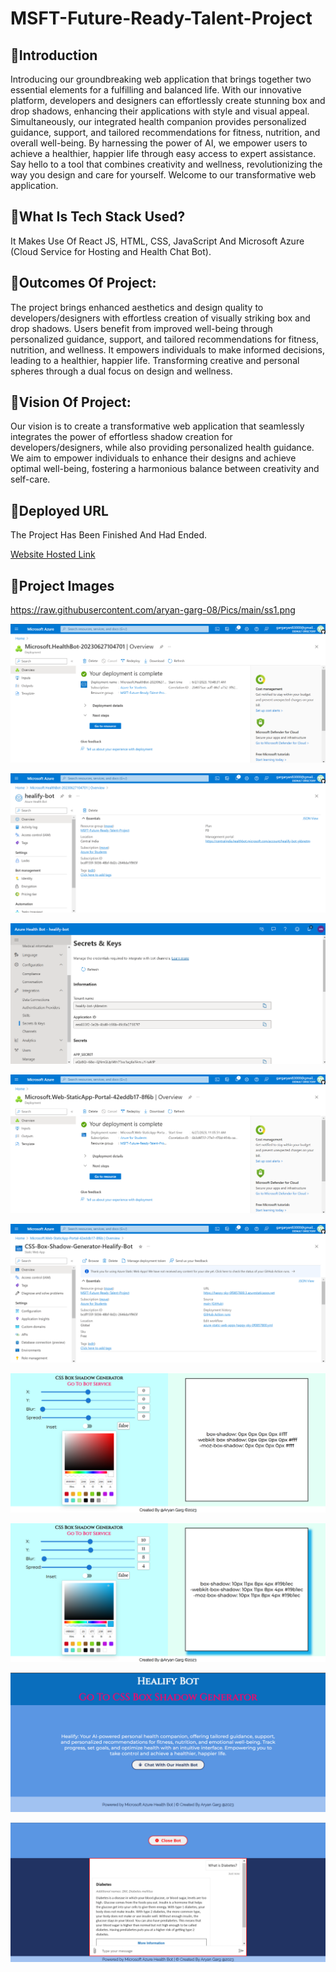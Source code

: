 # MSFT-Future-Ready-Talent-Project

## 📌Introduction
Introducing our groundbreaking web application that brings together two essential elements for a fulfilling and balanced life. With our innovative platform, developers and designers can effortlessly create stunning box and drop shadows, enhancing their applications with style and visual appeal. Simultaneously, our integrated health companion provides personalized guidance, support, and tailored recommendations for fitness, nutrition, and overall well-being. By harnessing the power of AI, we empower users to achieve a healthier, happier life through easy access to expert assistance. Say hello to a tool that combines creativity and wellness, revolutionizing the way you design and care for yourself. Welcome to our transformative web application.

## 📌What Is Tech Stack Used?
It Makes Use Of React JS, HTML, CSS, JavaScript And Microsoft Azure (Cloud Service for Hosting and Health Chat Bot).

## 📌Outcomes Of Project:
The project brings enhanced aesthetics and design quality to developers/designers with effortless creation of visually striking box and drop shadows. Users benefit from improved well-being through personalized guidance, support, and tailored recommendations for fitness, nutrition, and wellness. It empowers individuals to make informed decisions, leading to a healthier, happier life. Transforming creative and personal spheres through a dual focus on design and wellness.

## 📌Vision Of Project:
Our vision is to create a transformative web application that seamlessly integrates the power of effortless shadow creation for developers/designers, while also providing personalized health guidance. We aim to empower individuals to enhance their designs and achieve optimal well-being, fostering a harmonious balance between creativity and self-care.

## 📌Deployed URL
The Project Has Been Finished And Had Ended.

[Website Hosted Link](https://happy-sky-0f0857800.3.azurestaticapps.net/)

## 📌Project Images

https://raw.githubusercontent.com/aryan-garg-08/Pics/main/ss1.png

![Imagepic](https://raw.githubusercontent.com/aryan-garg-08/Pics/main/ss1.png)

![Imagepic](https://raw.githubusercontent.com/aryan-garg-08/Pics/main/ss2.png)

![Imagepic](https://raw.githubusercontent.com/aryan-garg-08/Pics/main/ss3.png)

![Imagepic](https://raw.githubusercontent.com/aryan-garg-08/Pics/main/ss8.png)

![Imagepic](https://raw.githubusercontent.com/aryan-garg-08/Pics/main/ss9.png)

![Imagepic](https://raw.githubusercontent.com/aryan-garg-08/Pics/main/ss4.png)

![Imagepic](https://raw.githubusercontent.com/aryan-garg-08/Pics/main/ss5.png)

![Imagepic](https://raw.githubusercontent.com/aryan-garg-08/Pics/main/ss6.png)

![Imagepic](https://raw.githubusercontent.com/aryan-garg-08/Pics/main/ss7.png)
